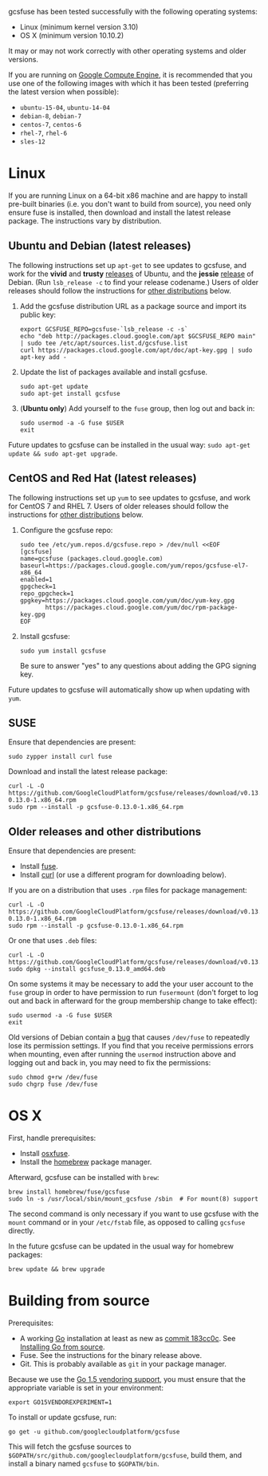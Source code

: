 
gcsfuse has been tested successfully with the following operating systems:

*   Linux (minimum kernel version 3.10)
*   OS X (minimum version 10.10.2)

It may or may not work correctly with other operating systems and older versions.

If you are running on [Google Compute Engine][], it is recommended that you use
one of the following images with which it has been tested (preferring the
latest version when possible):

*   `ubuntu-15-04`, `ubuntu-14-04`
*   `debian-8`, `debian-7`
*   `centos-7`, `centos-6`
*   `rhel-7`, `rhel-6`
*   `sles-12`

[Google Compute Engine]: https://cloud.google.com/compute/


# Linux

If you are running Linux on a 64-bit x86 machine and are happy to install
pre-built binaries (i.e. you don't want to build from source), you need only
ensure fuse is installed, then download and install the latest release package.
The instructions vary by distribution.


## Ubuntu and Debian (latest releases)

The following instructions set up `apt-get` to see updates to gcsfuse, and work
for the **vivid** and **trusty** [releases][ubuntu-releases] of Ubuntu, and the
**jessie** [release][debian-releases] of Debian. (Run `lsb_release -c` to find
your release codename.) Users of older releases should follow the instructions
for [other distributions](#other-distributions) below.

1.  Add the gcsfuse distribution URL as a package source and import its public
    key:

        export GCSFUSE_REPO=gcsfuse-`lsb_release -c -s`
        echo "deb http://packages.cloud.google.com/apt $GCSFUSE_REPO main" | sudo tee /etc/apt/sources.list.d/gcsfuse.list
        curl https://packages.cloud.google.com/apt/doc/apt-key.gpg | sudo apt-key add -

2.  Update the list of packages available and install gcsfuse.

        sudo apt-get update
        sudo apt-get install gcsfuse

3.  (**Ubuntu only**) Add yourself to the `fuse` group, then log out and back
    in:

        sudo usermod -a -G fuse $USER
        exit

Future updates to gcsfuse can be installed in the usual
way: `sudo apt-get update && sudo apt-get upgrade`.

[ubuntu-releases]: https://wiki.ubuntu.com/Releases
[debian-releases]: https://www.debian.org/releases/


## CentOS and Red Hat (latest releases)

The following instructions set up `yum` to see updates to gcsfuse, and work
for CentOS 7 and RHEL 7. Users of older releases should follow the instructions
for [other distributions](#other-distributions) below.

1.  Configure the gcsfuse repo:

        sudo tee /etc/yum.repos.d/gcsfuse.repo > /dev/null <<EOF
        [gcsfuse]
        name=gcsfuse (packages.cloud.google.com)
        baseurl=https://packages.cloud.google.com/yum/repos/gcsfuse-el7-x86_64
        enabled=1
        gpgcheck=1
        repo_gpgcheck=1
        gpgkey=https://packages.cloud.google.com/yum/doc/yum-key.gpg
               https://packages.cloud.google.com/yum/doc/rpm-package-key.gpg
        EOF

2.  Install gcsfuse:

        sudo yum install gcsfuse

    Be sure to answer "yes" to any questions about adding the GPG signing key.

Future updates to gcsfuse will automatically show up when updating with `yum`.


## SUSE

Ensure that dependencies are present:

    sudo zypper install curl fuse

Download and install the latest release package:

    curl -L -O https://github.com/GoogleCloudPlatform/gcsfuse/releases/download/v0.13.0/gcsfuse-0.13.0-1.x86_64.rpm
    sudo rpm --install -p gcsfuse-0.13.0-1.x86_64.rpm

<a name="other-distributions"></a>
## Older releases and other distributions

Ensure that dependencies are present:

*   Install [fuse](http://fuse.sourceforge.net/).
*   Install [curl](http://curl.haxx.se/) (or use a different program for
    downloading below).

If you are on a distribution that uses `.rpm` files for package management:

    curl -L -O https://github.com/GoogleCloudPlatform/gcsfuse/releases/download/v0.13.0/gcsfuse-0.13.0-1.x86_64.rpm
    sudo rpm --install -p gcsfuse-0.13.0-1.x86_64.rpm

Or one that uses `.deb` files:

    curl -L -O https://github.com/GoogleCloudPlatform/gcsfuse/releases/download/v0.13.0/gcsfuse_0.13.0_amd64.deb
    sudo dpkg --install gcsfuse_0.13.0_amd64.deb

On some systems it may be necessary to add the your user account to the `fuse`
group in order to have permission to run `fusermount` (don't forget to log out
and back in afterward for the group membership change to take effect):

    sudo usermod -a -G fuse $USER
    exit

Old versions of Debian contain a [bug][debian-bug] that causes `/dev/fuse` to
repeatedly lose its permission settings. If you find that you receive
permissions errors when mounting, even after running the `usermod` instruction
above and logging out and back in, you may need to fix the permissions:

    sudo chmod g+rw /dev/fuse
    sudo chgrp fuse /dev/fuse

[fstab compatibility]: mounting.md#mount8-and-fstab-compatibility
[debian-bug]: http://superuser.com/a/800016/429161


# OS X

First, handle prerequisites:

*   Install [osxfuse](https://osxfuse.github.io/).
*   Install the [homebrew](http://brew.sh/) package manager.

Afterward, gcsfuse can be installed with `brew`:

    brew install homebrew/fuse/gcsfuse
    sudo ln -s /usr/local/sbin/mount_gcsfuse /sbin  # For mount(8) support

The second command is only necessary if you want to use gcsfuse with the
`mount` command or in your `/etc/fstab` file, as opposed to calling `gcsfuse`
directly.

In the future gcsfuse can be updated in the usual way for homebrew packages:

    brew update && brew upgrade


# Building from source

Prerequisites:

*   A working [Go][go] installation at least as new as [commit
    183cc0c][183cc0c]. See [Installing Go from source][go-setup].
*   Fuse. See the instructions for the binary release above.
*   Git. This is probably available as `git` in your package manager.

Because we use the [Go 1.5 vendoring support][183cc0c], you must ensure that
the appropriate variable is set in your environment:

    export GO15VENDOREXPERIMENT=1

To install or update gcsfuse, run:

    go get -u github.com/googlecloudplatform/gcsfuse

This will fetch the gcsfuse sources to
`$GOPATH/src/github.com/googlecloudplatform/gcsfuse`, build them, and install a
binary named `gcsfuse` to `$GOPATH/bin`.

[go]: http://tip.golang.org/doc/install/source
[183cc0c]: https://github.com/golang/go/commit/183cc0c
[go-setup]: http://golang.org/doc/code.html

